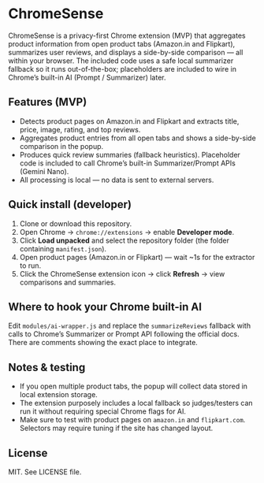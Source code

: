 # ChromeSense

ChromeSense is a privacy-first Chrome extension (MVP) that aggregates product information from open product tabs (Amazon.in and Flipkart), summarizes user reviews, and displays a side-by-side comparison — all within your browser. The included code uses a safe local summarizer fallback so it runs out-of-the-box; placeholders are included to wire in Chrome’s built-in AI (Prompt / Summarizer) later.

## Features (MVP)
- Detects product pages on Amazon.in and Flipkart and extracts title, price, image, rating, and top reviews.
- Aggregates product entries from all open tabs and shows a side-by-side comparison in the popup.
- Produces quick review summaries (fallback heuristics). Placeholder code is included to call Chrome’s built-in Summarizer/Prompt APIs (Gemini Nano).
- All processing is local — no data is sent to external servers.

## Quick install (developer)
1. Clone or download this repository.
2. Open Chrome → `chrome://extensions` → enable **Developer mode**.
3. Click **Load unpacked** and select the repository folder (the folder containing `manifest.json`).
4. Open product pages (Amazon.in or Flipkart) — wait ~1s for the extractor to run.
5. Click the ChromeSense extension icon → click **Refresh** → view comparisons and summaries.

## Where to hook your Chrome built-in AI
Edit `modules/ai-wrapper.js` and replace the `summarizeReviews` fallback with calls to Chrome’s Summarizer or Prompt API following the official docs. There are comments showing the exact place to integrate.

## Notes & testing
- If you open multiple product tabs, the popup will collect data stored in local extension storage.
- The extension purposely includes a local fallback so judges/testers can run it without requiring special Chrome flags for AI.
- Make sure to test with product pages on `amazon.in` and `flipkart.com`. Selectors may require tuning if the site has changed layout.

## License
MIT. See LICENSE file.
